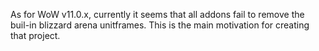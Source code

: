 As for WoW v11.0.x, currently it seems that all addons fail to remove the buil-in blizzard arena unitframes. This is the main motivation for creating that project.

